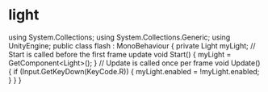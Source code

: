 # light
using System.Collections; using System.Collections.Generic; using UnityEngine;  public class flash : MonoBehaviour {       private Light myLight;       // Start is called before the first frame update     void Start()     {         myLight = GetComponent&lt;Light>();     }      // Update is called once per frame     void Update()     {         if (Input.GetKeyDown(KeyCode.R))         {             myLight.enabled = !myLight.enabled;         }     } }
